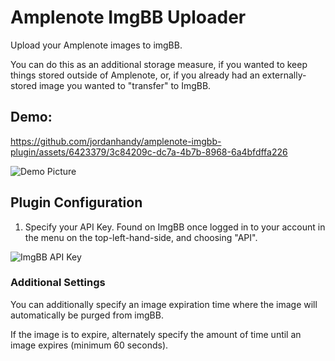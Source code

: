 # Amplenote ImgBB Uploader

Upload your Amplenote images to imgBB.

You can do this as an additional storage measure, if you wanted to keep things stored outside of Amplenote, or, if you already had an externally-stored image you wanted to "transfer" to ImgBB.

## Demo: 

https://github.com/jordanhandy/amplenote-imgbb-plugin/assets/6423379/3c84209c-dc7a-4b7b-8968-6a4bfdffa226

![Demo Picture](https://i.ibb.co/ZN9JTWQ/2024-06-25-23-19-38.png)

## Plugin Configuration
1. Specify your API Key.  Found on ImgBB once logged in to your account in the menu on the top-left-hand-side, and choosing "API".

![ImgBB API Key](https://i.ibb.co/gVzPg5p/image.png)

### Additional Settings
You can additionally specify an image expiration time where the image will automatically be purged from imgBB.

If the image is to expire, alternately specify the amount of time until an image expires (minimum 60 seconds).
